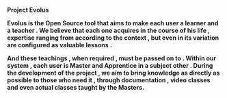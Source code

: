 <b>Project Evolus<b>

Evolus is the Open Source tool that aims to make each user a learner and a teacher .
We believe that each one acquires in the course of his life , expertise ranging from
according to the context , but even in its variation are configured as valuable lessons .

And these teachings , when required , must be passed on to .
Within our system , each user is Master and Apprentice in a subject other .
During the development of the project , we aim to bring knowledge as directly as possible
to those who need it , through documentation , video classes and even actual classes taught by the Masters.
